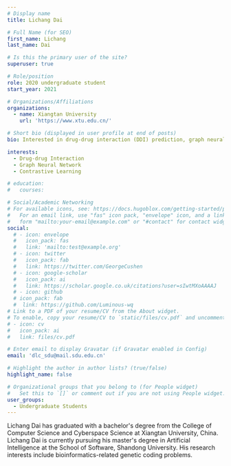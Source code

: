 ```yaml
---
# Display name
title: Lichang Dai

# Full Name (for SEO)
first_name: Lichang
last_name: Dai

# Is this the primary user of the site?
superuser: true

# Role/position
role: 2020 undergraduate student
start_year: 2021

# Organizations/Affiliations
organizations:
  - name: Xiangtan University
    url: 'https://www.xtu.edu.cn/'

# Short bio (displayed in user profile at end of posts)
bio: Interested in drug-drug interaction (DDI) prediction, graph neural network (GNN), and contrastive learning (CL).

interests:
  - Drug-drug Interaction
  - Graph Neural Network
  - Contrastive Learning

# education:
#   courses:

# Social/Academic Networking
# For available icons, see: https://docs.hugoblox.com/getting-started/page-builder/#icons
#   For an email link, use "fas" icon pack, "envelope" icon, and a link in the
#   form "mailto:your-email@example.com" or "#contact" for contact widget.
social:
  # - icon: envelope
  #   icon_pack: fas
  #   link: 'mailto:test@example.org'
  # - icon: twitter
  #   icon_pack: fab
  #   link: https://twitter.com/GeorgeCushen
  # - icon: google-scholar
  #   icon_pack: ai
  #   link: https://scholar.google.co.uk/citations?user=sIwtMXoAAAAJ
  # - icon: github
  # icon_pack: fab
  #  link: https://github.com/Luminous-wq
# Link to a PDF of your resume/CV from the About widget.
# To enable, copy your resume/CV to `static/files/cv.pdf` and uncomment the lines below.
# - icon: cv
#   icon_pack: ai
#   link: files/cv.pdf

# Enter email to display Gravatar (if Gravatar enabled in Config)
email: 'dlc_sdu@mail.sdu.edu.cn'

# Highlight the author in author lists? (true/false)
highlight_name: false

# Organizational groups that you belong to (for People widget)
#   Set this to `[]` or comment out if you are not using People widget.
user_groups:
  - Undergraduate Students
---
```


Lichang Dai has graduated with a bachelor's degree from the College of Computer Science and Cyberspace Science at Xiangtan University, China. Lichang Dai is currently pursuing his master's degree in Artificial Intelligence at the School of Software, Shandong University. His research interests include bioinformatics-related genetic coding problems.